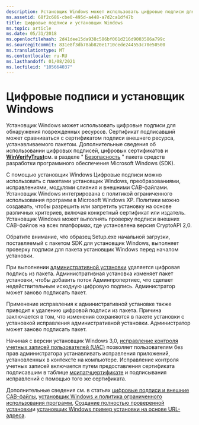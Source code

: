 ```yaml
---
description: Установщик Windows может использовать цифровые подписи для обнаружения поврежденных ресурсов.
ms.assetid: 68f2c686-cbe0-495d-a448-a7d2ca1df47b
title: Цифровые подписи и установщик Windows
ms.topic: article
ms.date: 05/31/2018
ms.openlocfilehash: 2d41dee15da938c586bf061d216d9003586a799c
ms.sourcegitcommit: 831e8f3db78ab820e1710cede244553c70e50500
ms.translationtype: MT
ms.contentlocale: ru-RU
ms.lasthandoff: 01/08/2021
ms.locfileid: "105664037"
---
```

# <a name="digital-signatures-and-windows-installer"></a>Цифровые подписи и установщик Windows

Установщик Windows может использовать цифровые подписи для обнаружения поврежденных ресурсов. Сертификат подписавший может сравниваться с сертификатом подписи внешнего ресурса, устанавливаемого пакетом. Дополнительные сведения об использовании цифровых подписей, цифровых сертификатов и [**WinVerifyTrust**](/windows/desktop/api/wintrust/nf-wintrust-winverifytrust)см. в разделе " [Безопасность](https://msdn.microsoft.com/library/cc527452.aspx) " пакета средств разработки программного обеспечения Microsoft Windows (SDK).

С помощью установщик Windows Цифровые подписи можно использовать с пакетами установщик Windows, преобразованиями, исправлениями, модулями слияния и внешними CAB-файлами. Установщик Windows интегрирована с политикой ограниченного использования программ в Microsoft Windows XP. Политики можно создавать, чтобы разрешить или запретить установку на основе различных критериев, включая конкретный сертификат или издатель. Установщик Windows может выполнять проверку подписи внешних CAB-файлов на всех платформах, где установлена версия CryptoAPI 2,0.

Обратите внимание, что образец Setup.exe начальной загрузки, поставляемый с пакетом SDK для установщик Windows, выполняет проверку подписи для пакета установщик Windows перед началом установки.

При выполнении [административной установки](administrative-installation.md) удаляется цифровая подпись из пакета. Административная установка изменяет пакет установки, чтобы добавить поток Админпропертиес, что сделает недействительным исходную цифровую подпись. Администратор может заново подписать пакет.

Применение исправления к административной установке также приводит к удалению цифровой подписи из пакета. Причина заключается в том, что изменения сохраняются в пакете установки с установкой исправления административной установки. Администратор может заново подписать пакет.

Начиная с версии установщик Windows 3,0, [исправление контроля учетных записей пользователей (UAC)](user-account-control--uac--patching.md) позволяет пользователям без прав администратора устанавливать исправления приложений, установленных в контексте на компьютере. Исправление контроля учетных записей включается путем предоставления сертификата подписавшим в таблице [мсипатчцертификате](msipatchcertificate-table.md) и подписывания исправлений с помощью того же сертификата.

Дополнительные сведения см. в статьях [цифровые подписи и внешние CAB-файлы](digital-signatures-and-external-cabinet-files.md), [установщик Windows и политика ограниченного использования программ](windows-installer-and-software-restriction-policy.md), [Создание полностью проверенной установки](authoring-a-fully-verified-signed-installation.md)и [установщик Windows пример установки на основе URL-адреса](a-url-based-windows-installer-installation-example.md).

 

 
